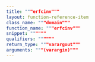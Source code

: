 ```yaml
---
title: """erfcinv"""
layout: function-reference-item
class_name: """domain"""
function_name: """erfcinv"""
snippet: """"""
qualifiers: """"""
return_type: """varargout"""
arguments: """(varargin)"""
---
```



